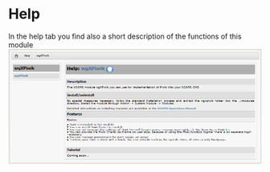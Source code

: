 # Help

In the help tab you find also a short description of the functions of this module ![](../../.gitbook/assets/2admin_help.png)

